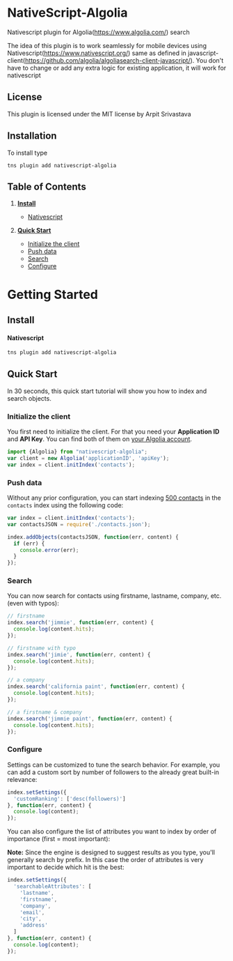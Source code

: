 # NativeScript-Algolia
Nativescript plugin for Algolia(https://www.algolia.com/) search

The idea of this plugin is to work seamlessly for mobile devices using Nativescript(https://www.nativescript.org/) same as defined in javascript-client(https://github.com/algolia/algoliasearch-client-javascript/).
You don't have to change or add any extra logic for existing application, it will work for nativescript 

## License
This plugin is licensed under the MIT license by Arpit Srivastava

## Installation
To install type

```
tns plugin add nativescript-algolia
```

## Table of Contents


1. **[Install](#install)**

    * [Nativescript](#nativescript)

1. **[Quick Start](#quick-start)**

    * [Initialize the client](#initialize-the-client)
    * [Push data](#push-data)
    * [Search](#search)
    * [Configure](#configure)
    
# Getting Started



## Install

#### Nativescript

```sh
tns plugin add nativescript-algolia
```

## Quick Start

In 30 seconds, this quick start tutorial will show you how to index and search objects.

### Initialize the client

You first need to initialize the client. For that you need your **Application ID** and **API Key**.
You can find both of them on [your Algolia account](https://www.algolia.com/api-keys).

```js
import {Algolia} from "nativescript-algolia";
var client = new Algolia('applicationID', 'apiKey');
var index = client.initIndex('contacts');
```

### Push data

Without any prior configuration, you can start indexing [500 contacts](https://github.com/algolia/algoliasearch-client-csharp/blob/master/contacts.json) in the `contacts` index using the following code:

```js
var index = client.initIndex('contacts');
var contactsJSON = require('./contacts.json');

index.addObjects(contactsJSON, function(err, content) {
  if (err) {
    console.error(err);
  }
});
```

### Search

You can now search for contacts using firstname, lastname, company, etc. (even with typos):

```js
// firstname
index.search('jimmie', function(err, content) {
  console.log(content.hits);
});

// firstname with typo
index.search('jimie', function(err, content) {
  console.log(content.hits);
});

// a company
index.search('california paint', function(err, content) {
  console.log(content.hits);
});

// a firstname & company
index.search('jimmie paint', function(err, content) {
  console.log(content.hits);
});
```
### Configure

Settings can be customized to tune the search behavior. For example, you can add a custom sort by number of followers to the already great built-in relevance:

```js
index.setSettings({
  'customRanking': ['desc(followers)']
}, function(err, content) {
  console.log(content);
});
```

You can also configure the list of attributes you want to index by order of importance (first = most important):

**Note:** Since the engine is designed to suggest results as you type, you'll generally search by prefix.
In this case the order of attributes is very important to decide which hit is the best:

```js
index.setSettings({
  'searchableAttributes': [
    'lastname',
    'firstname',
    'company',
    'email',
    'city',
    'address'
  ]
}, function(err, content) {
  console.log(content);
});
```




